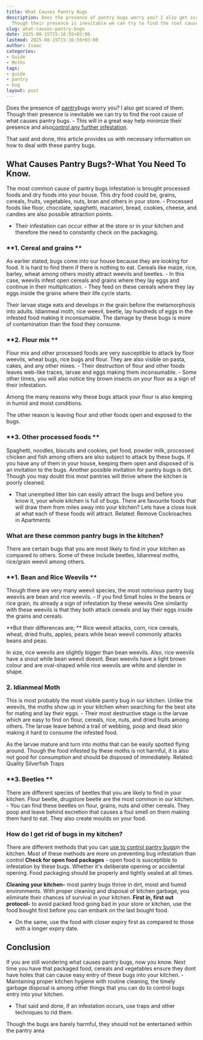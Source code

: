 ```yaml
---
title: What Causes Pantry Bugs
description: Does the presence of pantry bugs worry you? I also get scared of them.
  Though their presence is inevitable we can try to find the root cause of what causes...
slug: what-causes-pantry-bugs
date: 2025-08-15T15:16:55+03:00
lastmod: 2025-08-15T15:16:55+03:00
author: Isaac
categories:
- Guide
- Moths
tags:
- guide
- pantry
- bug
layout: post
---
```

Does the presence of [pantry](https://pestpolicy.com/how-long-do-pantry-bugs-live/)bugs worry you? I also get scared of them. Though their presence is inevitable we can try to find the root cause of what causes pantry bugs. - This will in a great way help minimize their presence and also[control any further infestation](https://pestpolicy.com/how-long-do-pantry-bugs-live/).

That said and done, this article provides us with necessary information on how to deal with these pantry bugs.

##  What Causes Pantry Bugs?-What You Need To Know.

The most common cause of pantry bugs infestation is brought processed foods and dry foods into your house. This dry food could be, grains, cereals, fruits, vegetables, nuts, bran and others in your store. - Processed foods like floor, chocolate, spaghetti, macaroni, bread, cookies, cheese, and candies are also possible attraction points.

- Their infestation can occur either at the store or in your kitchen and therefore the need to constantly check on the packaging.

###  **1. Cereal and grains **

As earlier stated, bugs come into our house because they are looking for food. It is hard to find them if there is nothing to eat. Cereals like maize, rice, barley, wheat among others mostly attract weevils and beetles. - In this case, weevils infest open cereals and grains where they lay eggs and continue in their multiplication. - They feed on these cereals where they lay eggs inside the grains where their life cycle starts.

Their larvae stage eats and develops in the grain before the metamorphosis into adults. Idianmeal moth, rice weevil, beetle, lay hundreds of eggs in the infested food making it inconsumable. The damage by these bugs is more of contamination than the food they consume.

###  **2. Flour mix **

Flour mix and other processed foods are very susceptible to attack by floor weevils, wheat bugs, rice bugs and flour. They are also visible on pasta, cakes, and any other mixes. - Their destruction of flour and other foods leaves web-like traces, larvae and eggs making them inconsumable. - Some other times, you will also notice tiny brown insects on your floor as a sign of their infestation.

Among the many reasons why these bugs attack your flour is also keeping in humid and moist conditions.

The other reason is leaving flour and other foods open and exposed to the bugs.

###  **3. Other processed foods **

Spaghetti, noodles, biscuits and cookies, pet food, powder milk, processed chicken and fish among others are also subject to attack by these bugs. If you have any of them in your house, keeping them open and disposed of is an invitation to the bugs. Another possible invitation for pantry bugs is dirt. Though you may doubt this most pantries will thrive where the kitchen is poorly cleaned.

- That unemptied litter bin can easily attract the bugs and before you know it, your whole kitchen is full of bugs. There are favourite foods that will draw them from miles away into your kitchen? Lets have a close look at what each of these foods will attract. Related: Remove Cockroaches in Apartments

###  **What are these common pantry bugs in the kitchen?**

There are certain bugs that you are most likely to find in your kitchen as compared to others. Some of these include beetles, Idianmeal moths, rice/grain weevil among others.

###  **1. Bean and Rice Weevils **

Though there are very many weevil species, the most notorious pantry bug weevils are bean and rice weevils. - If you find Small holes in the beans or rice grain, its already a sign of infestation by these weevils One similarity with these weevils is that they both attack cereals and lay their eggs inside the grains and cereals.

**But their differences are; ** Rice weevil attacks, corn, rice cereals, wheat, dried fruits, apples, pears while bean weevil commonly attacks beans and peas.

In size, rice weevils are slightly bigger than bean weevils. Also, rice weevils have a snout while bean weevil doesnt. Bean weevils have a light brown colour and are oval-shaped while rice weevils are white and slender in shape.

###  **2. Idianmeal Moth**

This is most probably the most visible pantry bug in our kitchen. Unlike the weevils, the moths show up in your kitchen when searching for the best site for mating and lay their eggs. - Their most destructive stage is the larvae which are easy to find on flour, cereals, rice, nuts, and dried fruits among others. The larvae leave behind a trail of webbing, poop and dead skin making it hard to consume the infested food.

As the larvae mature and turn into moths that can be easily spotted flying around. Though the food infested by these moths is not harmful, it is also not good for consumption and should be disposed of immediately. Related: Quality Silverfish Traps

###  **3. Beetles **

There are different species of beetles that you are likely to find in your kitchen. Flour beetle, drugstore beetle are the most common in our kitchen. - You can find these beetles on flour, grains, nuts and other cereals. They poop and leave behind excretion that causes a foul smell on them making them hard to eat. They also create moulds on your food.

###  **How do I get rid of bugs in my kitchen?**

There are different methods that you can [use to control pantry bugs](https://pestpolicy.com/how-to-get-rid-of-pantry-moths/)in the kitchen. Most of these methods are more on preventing bug infestation than control **Check for open food packages** - open food is susceptible to infestation by these bugs. Whether it's deliberate opening or accidental opening. Food packaging should be properly and tightly sealed at all times.

**Cleaning your kitchen-** most pantry bugs thrive in dirt, moist and humid environments. With proper cleaning and disposal of kitchen garbage, you eliminate their chances of survival in your kitchen. **First in, first out protocol-** to avoid packed food going bad in your store or kitchen, use the food bought first before you can embark on the last bought food.

- On the same, use the food with closer expiry first as compared to those with a longer expiry date.

##  Conclusion

If you are still wondering what causes pantry bugs, now you know. Next time you have that packaged food, cereals and vegetables ensure they dont have holes that can cause easy entry of these bugs into your kitchen. - Maintaining proper kitchen hygiene with routine cleaning, the timely garbage disposal is among other things that you can do to control bugs entry into your kitchen.

- That said and done, if an infestation occurs, use traps and other techniques to rid them.

Though the bugs are barely harmful, they should not be entertained within the pantry area
